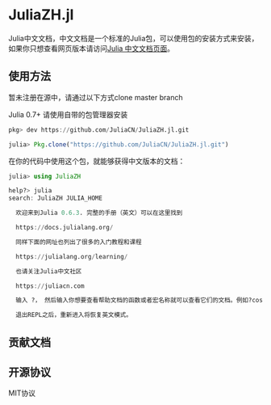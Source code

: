# JuliaZH.jl

Julia中文文档，中文文档是一个标准的Julia包，可以使用包的安装方式来安装，
如果你只想查看网页版本请访问[Julia 中文文档页面]()。

## 使用方法

暂未注册在源中，请通过以下方式clone master branch

Julia 0.7+ 请使用自带的包管理器安装

```julia
pkg> dev https://github.com/JuliaCN/JuliaZH.jl.git
```

```julia
julia> Pkg.clone("https://github.com/JuliaCN/JuliaZH.jl.git")
```

在你的代码中使用这个包，就能够获得中文版本的文档：

```julia
julia> using JuliaZH

help?> julia
search: JuliaZH JULIA_HOME

  欢迎来到Julia 0.6.3. 完整的手册（英文）可以在这里找到

  https://docs.julialang.org/

  同样下面的网址也列出了很多的入门教程和课程

  https://julialang.org/learning/

  也请关注Julia中文社区

  https://juliacn.com

  输入 ?， 然后输入你想要查看帮助文档的函数或者宏名称就可以查看它们的文档。例如?cos, 或者 ?@time 然后按回车键即可。

  退出REPL之后，重新进入将恢复英文模式。
```

<!--
Julia 0.7+ 请使用自带的包管理器安装

```julia
pkg> add JuliaZH
```

Julia 0.6 请在REPL中使用如下命令

```julia
julia> Pkg.add("JuliaZH")
``` -->

## 贡献文档

## 开源协议

MIT协议

